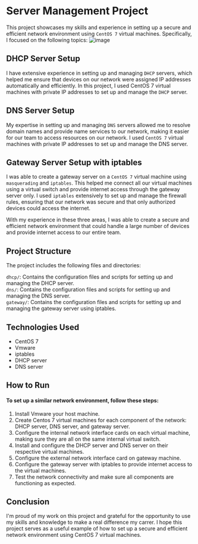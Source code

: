 # Server Management Project
This project showcases my skills and experience in setting up a secure and efficient network environment using `CentOS 7` virtual machines. Specifically, I focused on the following topics:
![image](https://user-images.githubusercontent.com/38937613/229257169-41fee723-dc10-464a-a906-f9d3a3256d9d.png)

## DHCP Server Setup
I have extensive experience in setting up and managing `DHCP` servers, which helped me ensure that devices on our network were assigned IP addresses automatically and efficiently. In this project, I used CentOS 7 virtual machines with private IP addresses to set up and manage the `DHCP` server.

## DNS Server Setup
My expertise in setting up and managing `DNS` servers allowed me to resolve domain names and provide name services to our network, making it easier for our team to access resources on our network. I used `CentOS 7` virtual machines with private IP addresses to set up and manage the DNS server.

## Gateway Server Setup with iptables
I was able to create a gateway server on a `CentOS 7` virtual machine using `masquerading` and `iptables`. This helped me connect all our virtual machines using a virtual switch and provide internet access through the gateway server only. I used `iptables` extensively to set up and manage the firewall rules, ensuring that our network was secure and that only authorized devices could access the internet.

With my experience in these three areas, I was able to create a secure and efficient network environment that could handle a large number of devices and provide internet access to our entire team.

## Project Structure
The project includes the following files and directories:

`dhcp/`: Contains the configuration files and scripts for setting up and managing the DHCP server.<br>
`dns/`: Contains the configuration files and scripts for setting up and managing the DNS server.<br>
`gateway/`: Contains the configuration files and scripts for setting up and managing the gateway server using iptables.<br>

## Technologies Used
- CentOS 7<br>
- Vmware<br>
- iptables<br>
- DHCP server<br>
- DNS server<br>

## How to Run
#### To set up a similar network environment, follow these steps:

1. Install Vmware your host machine.
2. Create Centos 7 virtual machines for each component of the network: DHCP server, DNS server, and gateway server.
3. Configure the internal network interface cards on each virtual machine, making sure they are all on the same internal virtual switch.
4. Install and configure the DHCP server and DNS server on their respective virtual machines.
5. Configure the external network interface card on gateway machine.
6. Configure the gateway server with iptables to provide internet access to the virtual machines.
7. Test the network connectivity and make sure all components are functioning as expected.

## Conclusion
I'm proud of my work on this project and grateful for the opportunity to use my skills and knowledge to make a real difference my carrer. I hope this project serves as a useful example of how to set up a secure and efficient network environment using CentOS 7 virtual machines.





